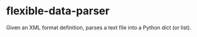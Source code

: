 # flexible-data-parser
Given an XML format definition, parses a text file into a Python dict (or list).
